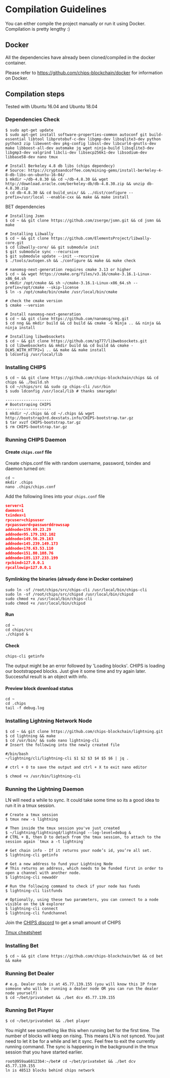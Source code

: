 # Compilation Guidelines

You can either compile the project manually or run it using Docker. Compilation is pretty lengthy :) 

## Docker

All the dependencies have already been cloned/compiled in the docker container. 

Please refer to https://github.com/chips-blockchain/docker for information on Docker.

## Compilation steps

Tested with Ubuntu 16.04 and Ubuntu 18.04

### Dependencies Check 

```
$ sudo apt-get update
$ sudo apt-get install software-properties-common autoconf git build-essential libtool libprotobuf-c-dev libgmp-dev libsqlite3-dev python python3 zip libevent-dev pkg-config libssl-dev libcurl4-gnutls-dev make libboost-all-dev automake jq wget ninja-build libsqlite3-dev libgmp3-dev valgrind libcli-dev libsecp256k1-dev libsodium-dev libbase58-dev nano tmux

# Install Berkeley 4.8 db libs (chips dependecy)
# Source: https://cryptoandcoffee.com/mining-gems/install-berkeley-4-8-db-libs-on-ubuntu-16-04/
$ mkdir ~/db-4.8.30 && cd ~/db-4.8.30 && wget http://download.oracle.com/berkeley-db/db-4.8.30.zip && unzip db-4.8.30.zip
$ cd db-4.8.30 && cd build_unix/ && ../dist/configure --prefix=/usr/local --enable-cxx && make && make install
```

BET dependencies
```
# Installing Jsmn 
$ cd ~ && git clone https://github.com/zserge/jsmn.git && cd jsmn && make

# Installing Libwally 
$ cd ~ && git clone https://github.com/ElementsProject/libwally-core.git
$ cd libwally-core/ && git submodule init
$ git submodule sync --recursive
$ git submodule update --init --recursive
$ ./tools/autogen.sh && ./configure && make && make check

# nanomsg-next-generation requires cmake 3.13 or higher
$ cd ~ && wget https://cmake.org/files/v3.16/cmake-3.16.1-Linux-x86_64.sh
$ mkdir /opt/cmake && sh ~/cmake-3.16.1-Linux-x86_64.sh --prefix=/opt/cmake --skip-license
$ ln -s /opt/cmake/bin/cmake /usr/local/bin/cmake

# check the cmake version
$ cmake --version

# Install nanomsg-next-generation  
$ cd ~ && git clone https://github.com/nanomsg/nng.git
$ cd nng && mkdir build && cd build && cmake -G Ninja .. && ninja && ninja install

# Installing libwebsockets
$ cd ~ && git clone https://github.com/sg777/libwebsockets.git
$ cd libwebsockets && mkdir build && cd build && cmake -DLWS_WITH_HTTP2=1 .. && make && make install
$ ldconfig /usr/local/lib

```

### Installing CHIPS
```
$ cd ~ && git clone https://github.com/chips-blockchain/chips && cd chips && ./build.sh
$ cd ~/chips/src && sudo cp chips-cli /usr/bin
$ sudo ldconfig /usr/local/lib # thanks smaragda!

--------------------
# Bootstraping CHIPS
--------------------
$ mkdir ~/.chips && cd ~/.chips && wget http://bootstrap3rd.dexstats.info/CHIPS-bootstrap.tar.gz
$ tar xvzf CHIPS-bootstrap.tar.gz
$ rm CHIPS-bootstrap.tar.gz
```

### Running CHIPS Daemon

  #### Create `chips.conf` file

  Create chips.conf file with random username, password, txindex and daemon turned on:
    
  ```shell
  cd ~
  mkdir .chips
  nano .chips/chips.conf
  ```

  Add the following lines into your `chips.conf` file

  ```JSON
  server=1
  daemon=1
  txindex=1
  rpcuser=chipsuser
  rpcpassword=passworddrowssap
  addnode=159.69.23.29
  addnode=95.179.192.102
  addnode=149.56.29.163
  addnode=145.239.149.173
  addnode=178.63.53.110
  addnode=151.80.108.76
  addnode=185.137.233.199
  rpcbind=127.0.0.1
  rpcallowip=127.0.0.1
  ```

  #### Symlinking the binaries (already done in Docker container)
  ```shell
  sudo ln -sf /root/chips/src/chips-cli /usr/local/bin/chips-cli
  sudo ln -sf /root/chips/src/chipsd /usr/local/bin/chipsd
  sudo chmod +x /usr/local/bin/chips-cli
  sudo chmod +x /usr/local/bin/chipsd
  ```
  #### Run
  ```shell
  cd ~
  cd chips/src
  ./chipsd &
  ```

  #### Check
  ```shell
  chips-cli getinfo
  ```
  The output might be an error followed by 'Loading blocks'. CHIPS is loading our bootstrapped blocks. Just give  it some time and try again later. Successful result is an object with info.

  #### Preview block download status
  ```
  cd ~
  cd .chips
  tail -f debug.log
  ```

### Installing Lightning Network Node

```
$ cd ~ && git clone https://github.com/chips-blockchain/lightning.git
$ cd lightning && make
$ cd /usr/bin/ && sudo nano lightning-cli
# Insert the following into the newly created file

#/bin/bash
~/lightning/cli/lightning-cli $1 $2 $3 $4 $5 $6 | jq .

# ctrl + O to save the output and ctrl + X to exit nano editor

$ chmod +x /usr/bin/lightning-cli
```

### Running the Lightning Daemon

LN will need a while to sync. It could take some time so its a good idea to run it in a tmux session.

```
# Create a tmux session
$ tmux new -s lightning

# Then inside the tmux session you've just created
$ ~/lightning/lightningd/lightningd --log-level=debug &
# CTRL + B, then D to detach from the tmux session, to attach to the session again `tmux a -t lightning`

# Get chain info - If it returns your node’s id, you’re all set.
$ lightning-cli getinfo

# Get a new address to fund your Lightning Node
# This returns an address, which needs to be funded first in order to open a channel with another node.
$ lightning-cli newaddr

# Run the following command to check if your node has funds
$ lightning-cli listfunds

# Optionally, using these two parameters, you can connect to a node visible on the LN explorer
$ lightning-cli connect
$ lightning-cli fundchannel
```

Join the [CHIPS discord](https://discord.gg/bcSpzWb) to get a small amount of CHIPS

[Tmux cheatsheet](https://tmuxcheatsheet.com/)

### Installing Bet
```
$ cd ~ && git clone https://github.com/chips-blockchain/bet && cd bet && make
```

### Running Bet Dealer
```
# e.g. Dealer node is at 45.77.139.155 (you will know this IP from someone who will be running a dealer node OR you can run the dealer node yourself)
$ cd ~/bet/privatebet && ./bet dcv 45.77.139.155
```
### Running Bet Player
```
$ cd ~/bet/privatebet && ./bet player
```

You might see something like this when running bet for the first time. The number of blocks will keep on rising. This means LN is not synced. You just need to let it be for a while and let it sync. Feel free to exit the currently running command. The sync is happening in the background in the tmux session that you have started earlier.
```
root@959aa68123b4:~/bet# cd ~/bet/privatebet && ./bet dcv 45.77.139.155
ln is 48513 blocks behind chips network
```
